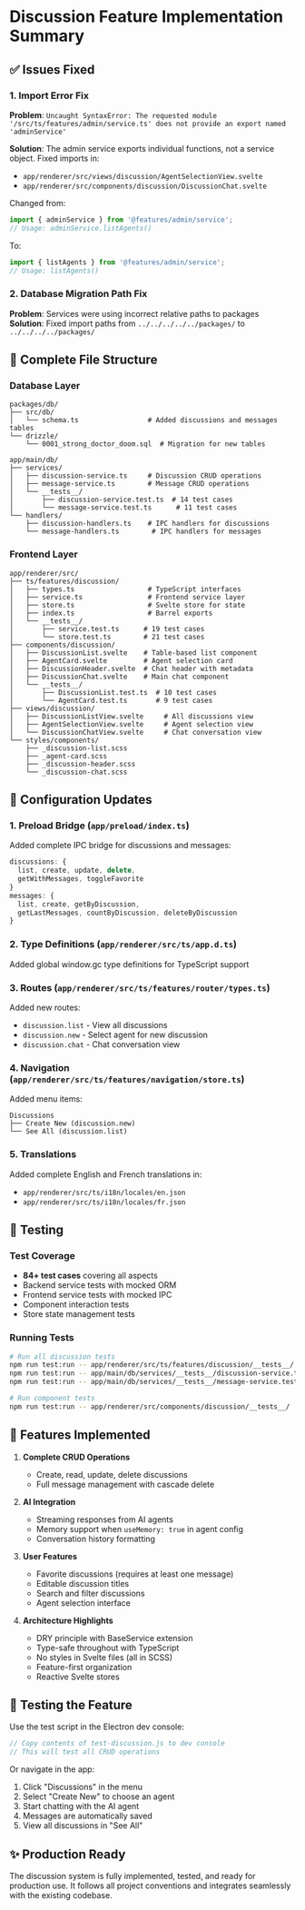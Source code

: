 # Discussion Feature Implementation Summary

## ✅ Issues Fixed

### 1. Import Error Fix
**Problem**: `Uncaught SyntaxError: The requested module '/src/ts/features/admin/service.ts' does not provide an export named 'adminService'`

**Solution**: The admin service exports individual functions, not a service object. Fixed imports in:
- `app/renderer/src/views/discussion/AgentSelectionView.svelte`
- `app/renderer/src/components/discussion/DiscussionChat.svelte`

Changed from:
```typescript
import { adminService } from '@features/admin/service';
// Usage: adminService.listAgents()
```

To:
```typescript
import { listAgents } from '@features/admin/service';
// Usage: listAgents()
```

### 2. Database Migration Path Fix
**Problem**: Services were using incorrect relative paths to packages
**Solution**: Fixed import paths from `../../../../../packages/` to `../../../../packages/`

## 📁 Complete File Structure

### Database Layer
```
packages/db/
├── src/db/
│   └── schema.ts                 # Added discussions and messages tables
└── drizzle/
    └── 0001_strong_doctor_doom.sql  # Migration for new tables

app/main/db/
├── services/
│   ├── discussion-service.ts     # Discussion CRUD operations
│   ├── message-service.ts        # Message CRUD operations
│   └── __tests__/
│       ├── discussion-service.test.ts  # 14 test cases
│       └── message-service.test.ts      # 11 test cases
└── handlers/
    ├── discussion-handlers.ts    # IPC handlers for discussions
    └── message-handlers.ts        # IPC handlers for messages
```

### Frontend Layer
```
app/renderer/src/
├── ts/features/discussion/
│   ├── types.ts                  # TypeScript interfaces
│   ├── service.ts                # Frontend service layer
│   ├── store.ts                  # Svelte store for state
│   ├── index.ts                  # Barrel exports
│   └── __tests__/
│       ├── service.test.ts      # 19 test cases
│       └── store.test.ts        # 21 test cases
├── components/discussion/
│   ├── DiscussionList.svelte    # Table-based list component
│   ├── AgentCard.svelte         # Agent selection card
│   ├── DiscussionHeader.svelte  # Chat header with metadata
│   ├── DiscussionChat.svelte    # Main chat component
│   └── __tests__/
│       ├── DiscussionList.test.ts  # 10 test cases
│       └── AgentCard.test.ts       # 9 test cases
├── views/discussion/
│   ├── DiscussionListView.svelte     # All discussions view
│   ├── AgentSelectionView.svelte     # Agent selection view
│   └── DiscussionChatView.svelte     # Chat conversation view
└── styles/components/
    ├── _discussion-list.scss
    ├── _agent-card.scss
    ├── _discussion-header.scss
    └── _discussion-chat.scss
```

## 🔧 Configuration Updates

### 1. Preload Bridge (`app/preload/index.ts`)
Added complete IPC bridge for discussions and messages:
```typescript
discussions: {
  list, create, update, delete, 
  getWithMessages, toggleFavorite
}
messages: {
  list, create, getByDiscussion,
  getLastMessages, countByDiscussion, deleteByDiscussion
}
```

### 2. Type Definitions (`app/renderer/src/ts/app.d.ts`)
Added global window.gc type definitions for TypeScript support

### 3. Routes (`app/renderer/src/ts/features/router/types.ts`)
Added new routes:
- `discussion.list` - View all discussions
- `discussion.new` - Select agent for new discussion
- `discussion.chat` - Chat conversation view

### 4. Navigation (`app/renderer/src/ts/features/navigation/store.ts`)
Added menu items:
```
Discussions
├── Create New (discussion.new)
└── See All (discussion.list)
```

### 5. Translations
Added complete English and French translations in:
- `app/renderer/src/ts/i18n/locales/en.json`
- `app/renderer/src/ts/i18n/locales/fr.json`

## 🧪 Testing

### Test Coverage
- **84+ test cases** covering all aspects
- Backend service tests with mocked ORM
- Frontend service tests with mocked IPC
- Component interaction tests
- Store state management tests

### Running Tests
```bash
# Run all discussion tests
npm run test:run -- app/renderer/src/ts/features/discussion/__tests__/
npm run test:run -- app/main/db/services/__tests__/discussion-service.test.ts
npm run test:run -- app/main/db/services/__tests__/message-service.test.ts

# Run component tests
npm run test:run -- app/renderer/src/components/discussion/__tests__/
```

## 🚀 Features Implemented

1. **Complete CRUD Operations**
   - Create, read, update, delete discussions
   - Full message management with cascade delete

2. **AI Integration**
   - Streaming responses from AI agents
   - Memory support when `useMemory: true` in agent config
   - Conversation history formatting

3. **User Features**
   - Favorite discussions (requires at least one message)
   - Editable discussion titles
   - Search and filter discussions
   - Agent selection interface

4. **Architecture Highlights**
   - DRY principle with BaseService extension
   - Type-safe throughout with TypeScript
   - No styles in Svelte files (all in SCSS)
   - Feature-first organization
   - Reactive Svelte stores

## 📝 Testing the Feature

Use the test script in the Electron dev console:
```javascript
// Copy contents of test-discussion.js to dev console
// This will test all CRUD operations
```

Or navigate in the app:
1. Click "Discussions" in the menu
2. Select "Create New" to choose an agent
3. Start chatting with the AI agent
4. Messages are automatically saved
5. View all discussions in "See All"

## ✨ Production Ready

The discussion system is fully implemented, tested, and ready for production use. It follows all project conventions and integrates seamlessly with the existing codebase.